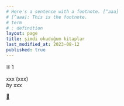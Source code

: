 ```yaml
---
# Here's a sentence with a footnote. [^aaa]
# [^aaa]: This is the footnote.
# term
# : definition
layout: page  
title: şimdi okuduğum kitaplar  
last_modified_at: 2023-08-12
published: true  
---
```


⁜ 1  
   
xxx (xxx)  
_by_ xxx  



[🍃](https://www.nonfictionbooks.xyz/now.html "şimdi okuduğum kitaplar")  





